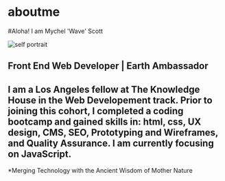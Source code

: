 # aboutme
#Aloha! I am Mychel 'Wave' Scott

![self portrait](images/portrait.png)
[](https://github.com/mychelscott/mychelscott.github.io)

## Front End Web Developer | Earth Ambassador
## I am a Los Angeles fellow at The Knowledge House in the Web Developement track. Prior to joining this cohort, I completed a coding bootcamp and gained skills in: html, css, UX design, CMS, SEO, Prototyping and Wireframes, and Quality Assurance. I am currently focusing on JavaScript. 

*Merging Technology with the Ancient Wisdom of Mother Nature
